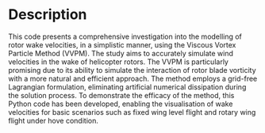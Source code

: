 # Description 

This code presents a comprehensive investigation into the modelling of rotor wake velocities, in a simplistic manner, using the Viscous Vortex Particle Method (VVPM). The study aims to accurately simulate wind velocities in the wake of helicopter rotors. The VVPM is particularly promising due to its ability to simulate the interaction of rotor blade vorticity with a more natural and efficient approach. The method employs a grid-free Lagrangian formulation, eliminating artificial numerical dissipation during the solution process. To demonstrate the efficacy of the method, this Python code has been developed, enabling the visualisation of wake velocities for basic scenarios such as fixed wing level flight and rotary wing flight under hove condition.
